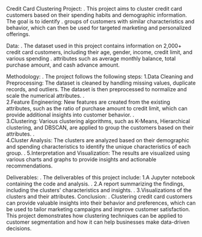 Credit Card Clustering Project:
.
                             This project aims to cluster credit card customers based on their spending habits and demographic information. The goal is to identify
                             .
                              groups of customers with similar characteristics and behavior, which can then be used for targeted marketing and personalized offerings.

Data:
.
     The dataset used in this project contains information on 2,000+ credit card customers, including their age, gender, income, credit limit, and various spending
     .
     attributes such as average monthly balance, total purchase amount, and cash advance amount.

Methodology:
.
     The project follows the following steps:
       1.Data Cleaning and Preprocessing: The dataset is cleaned by handling missing values, duplicate records, and outliers. The dataset is then preprocessed to
                                           normalize and scale the numerical attributes.
                       .                    
       2.Feature Engineering: New features are created from the existing attributes, such as the ratio of purchase amount to credit limit, which can provide 
                              additional insights into customer behavior.
          .                    
       3.Clustering: Various clustering algorithms, such as K-Means, Hierarchical clustering, and DBSCAN, are applied to group the customers based on their
                     attributes.
         .            
       4.Cluster Analysis: The clusters are analyzed based on their demographic and spending characteristics to identify the unique characteristics of each group.
       .
       5.Interpretation and Visualization: The results are visualized using various charts and graphs to provide insights and actionable recommendations.
       
Deliverables:
.
          The deliverables of this project include:
                                          1.A Jupyter notebook containing the code and analysis.
                                          .
                                          2.A report summarizing the findings, including the clusters' characteristics and insights.
                                          .
                                          3.Visualizations of the clusters and their attributes.
Conclusion:
.
           Clustering credit card customers can provide valuable insights into their behavior and preferences, which can be used to tailor marketing campaigns and 
           improve customer satisfaction. This project demonstrates how clustering techniques can be applied to customer segmentation and how it can help businesses 
           make data-driven decisions.
